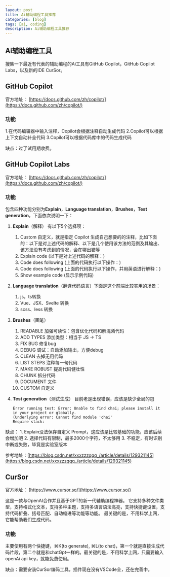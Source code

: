 ```yaml
---
layout: post
title: Ai辅助编程工具推荐
categories: [blog]
tags: [ai, coding]
description: Ai辅助编程工具推荐
---
```


## Ai辅助编程工具

搜集一下最近有代表的辅助编程的Ai工具有GitHub Copilot，GitHub Copilot Labs，以及新的IDE CurSor。

## GitHub Copilot

官方地址： [https://docs.github.com/zh/copilot/](https://docs.github.com/zh/copilot/)

### 功能

1.在代码编辑器中输入注释，Copilot会根据注释自动生成代码
2.Copilot可以根据上下文自动补全代码
3.Copilot可以根据代码库中的代码生成代码

缺点：过了试用期收费。

## GitHub Copilot Labs

官方地址： [https://docs.github.com/zh/copilot/](https://docs.github.com/zh/copilot/)

### 功能

包含四种功能分别为**Explain**，**Language translation**，**Brushes**，**Test generation**，下面依次说明一下：

1. **Explain**（解释）
  有以下5个选择项：
    1. Custom 自定义，就是指定 Copilot 生成自己想要的的注释，比如下面的：以下是对上述代码的解释、以下是几个使用该方法的范例及其输出、该方法没有考虑到的情况，会在哪出错等
    2. Explain code (以下是对上述代码的解释：)
    3. Code does following (上面的代码执行以下操作：)
    4. Code does following (上面的代码执行以下操作，并用英语进行解释：)
    5. Show example code (显示示例代码)

2. **Language translation**（翻译代码语言）下面是这个前端比较实用的场景：
    1. js，ts转换
    2. Vue、JSX、Svelte 转换
    3. scss、less 转换

3. **Brushes**（画笔）
    1. READABLE 加强可读性：包含优化代码和解混淆代码
    2. ADD TYPES 添加类型：相当于 JS -> TS
    3. FIX BUG 修复bug
    4. DEBUG 调试：自动添加输出，方便debug 
    5. CLEAN 去掉无用代码
    6. LIST STEPS 注释每一句代码
    7. MAKE ROBUST 提高代码健壮性
    8. CHUNK 拆分代码
    9. DOCUMENT 文件
    10. CUSTOM 自定义

4. **Test generation**（测试生成）
    目前老是出现错误，应该是缺少全局的包
    ```
    Error running test: Error: Unable to find chai; please install it in your project or globally.
    (Underlying error: Cannot find module 'chai'
    Require stack:
    ```
缺点：
    1. Explain没法保存自定义 Prompt，这应该是比较基础的功能，应该后续会增加吧
    2. 选择代码有限制，最多2000个字符，不太够用
    3. 不稳定，有时识别中断或失败，毕竟是实验室版本

参考地址：[https://blog.csdn.net/xxxzzzqqq_/article/details/129321145](https://blog.csdn.net/xxxzzzqqq_/article/details/129321145)

## CurSor

官方地址： [https://www.cursor.so/](https://www.cursor.so/)

这是一款与OpenAI合作并且基于GPT的新一代辅助编程神器。 它支持多种文件类型，支持格式化文本，支持多种主题，支持多语言语法高亮，支持快捷键设置，支持代码折叠、括号匹配、自动缩进等功能等功能。 最关键的是，不用科学上网，它能帮助我们生成代码。

### 功能

主要使用有两个快捷键，⌘K(to generate), ⌘L(to chat)，第一个就是直接生成代码片段，第二个就是和chatGpt一样的。最关键的是，不用科学上网，只需要输入openAi api key，就能免费使用。

缺点：需要安装CurSor编码工具，插件现在没有VSCode全，还在完善中。
